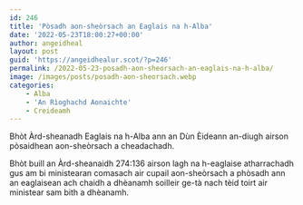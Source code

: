 ```yaml
---
id: 246
title: 'Pòsadh aon-sheòrsach an Eaglais na h-Alba'
date: '2022-05-23T18:00:27+00:00'
author: angeidheal
layout: post
guid: 'https://angeidhealur.scot/?p=246'
permalink: /2022-05-23-posadh-aon-sheorsach-an-eaglais-na-h-alba/
image: /images/posts/posadh-aon-sheorsach.webp
categories:
    - Alba
    - 'An Rìoghachd Aonaichte'
    - Creideamh
---
```


Bhòt Àrd-sheanadh Eaglais na h-Alba ann an Dùn Èideann an-diugh airson pòsaidhean aon-sheòrsach a cheadachadh.

Bhòt buill an Àrd-sheanaidh 274:136 airson lagh na h-eaglaise atharrachadh gus am bi ministearan comasach air cupail aon-sheòrsach a phòsadh ann an eaglaisean ach chaidh a dhèanamh soilleir ge-tà nach tèid toirt air ministear sam bith a dhèanamh.
